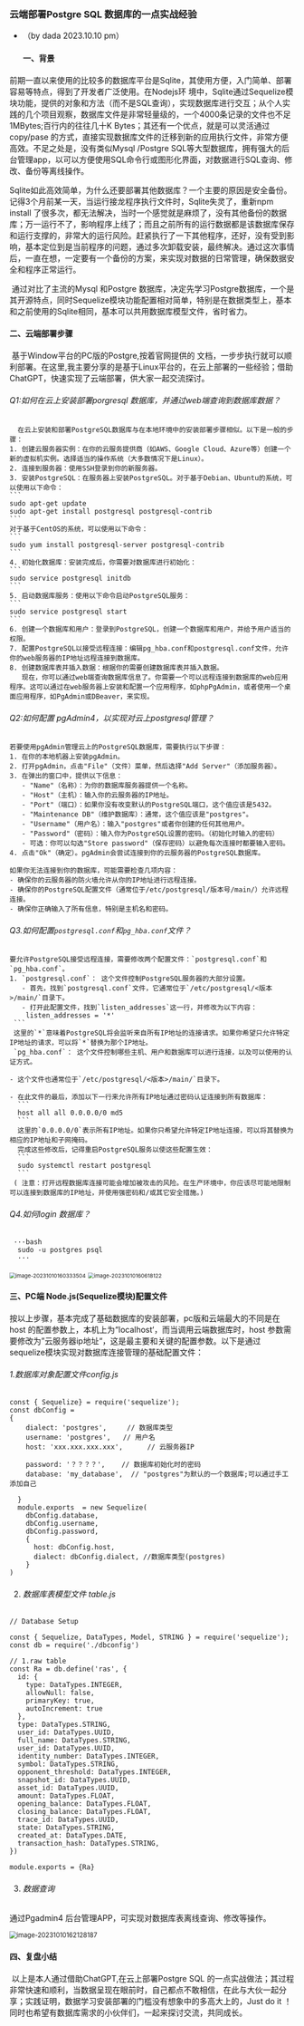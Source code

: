 ###  云端部署Postgre SQL 数据库的一点实战经验

- （by dada 2023.10.10 pm）

  #### 一、背景

​        前期一直以来使用的比较多的数据库平台是Sqlite，其使用方便，入门简单、部署容易等特点，得到了开发者广泛使用。在Nodejs环 境中，Sqlite通过Sequelize模块功能，提供的对象和方法（而不是SQL查询），实现数据库进行交互；从个人实践的几个项目观察，数据库文件是非常轻量级的，一个4000条记录的文件也不足1MBytes;百行内的往往几十K Bytes；其还有一个优点，就是可以灵活通过copy/pase 的方式，直接实现数据库文件的迁移到新的应用执行文件，非常方便高效。不足之处是，没有类似Mysql /Postgre SQL等大型数据库，拥有强大的后台管理app，以可以方便使用SQL命令行或图形化界面，对数据进行SQL查询、修改、备份等离线操作。

   Sqlite如此高效简单，为什么还要部署其他数据库？一个主要的原因是安全备份。记得3个月前某一天，当运行接龙程序执行文件时，Sqlite失灵了，重新npm install 了很多次，都无法解决，当时一个感觉就是麻烦了，没有其他备份的数据库；万一运行不了，影响程序上线了；而且之前所有的运行数据都是该数据库保存和运行支撑的，非常大的运行风险。赶紧执行了一下其他程序，还好，没有受到影响，基本定位到是当前程序的问题，通过多次卸载安装，最终解决。通过这次事情后，一直在想，一定要有一个备份的方案，来实现对数据的日常管理，确保数据安全和程序正常运行。

​       通过对比了主流的Mysql 和Postgre 数据库，决定先学习Postgre数据库，一个是其开源特点，同时Sequelize模块功能配置相对简单，特别是在数据类型上，基本和之前使用的Sqlite相同，基本可以共用数据库模型文件，省时省力。

#### 二、云端部署步骤

​     基于Window平台的PC版的Postgre,按着官网提供的 文档，一步步执行就可以顺利部署。在这里,我主要分享的是基于Linux平台的，在云上部署的一些经验；借助ChatGPT，快速实现了云端部署，供大家一起交流探讨。

###### Q1:如何在云上安装部署porgresql 数据库，并通过web端查询到数据库数据？

````
  在云上安装和部署PostgreSQL数据库与在本地环境中的安装部署步骤相似。以下是一般的步骤：
1. 创建云服务器实例：在你的云服务提供商（如AWS、Google Cloud、Azure等）创建一个新的虚拟机实例。选择适当的操作系统（大多数情况下是Linux）。
2. 连接到服务器：使用SSH登录到你的新服务器。
3. 安装PostgreSQL：在服务器上安装PostgreSQL。对于基于Debian、Ubuntu的系统，可以使用以下命令：
```
sudo apt-get update
sudo apt-get install postgresql postgresql-contrib
```
对于基于CentOS的系统，可以使用以下命令：
```
sudo yum install postgresql-server postgresql-contrib
```
4. 初始化数据库：安装完成后，你需要对数据库进行初始化：
```
sudo service postgresql initdb
```
5. 启动数据库服务：使用以下命令启动PostgreSQL服务：
```
sudo service postgresql start
```
6. 创建一个数据库和用户：登录到PostgreSQL，创建一个数据库和用户，并给予用户适当的权限。
7. 配置PostgreSQL以接受远程连接：编辑pg_hba.conf和postgresql.conf文件，允许你的web服务器的IP地址远程连接到数据库。
8. 创建数据库表并插入数据：根据你的需要创建数据库表并插入数据。
   现在，你可以通过web端查询数据库信息了。你需要一个可以远程连接到数据库的web应用程序。这可以通过在web服务器上安装和配置一个应用程序，如phpPgAdmin，或者使用一个桌面应用程序，如PgAdmin或DBeaver，来实现。
````

###### Q2:如何配置 pgAdmin4，以实现对云上postgresql管理？

```
若要使用pgAdmin管理云上的PostgreSQL数据库，需要执行以下步骤：
1. 在你的本地机器上安装pgAdmin。
2. 打开pgAdmin，点击"File"（文件）菜单，然后选择"Add Server"（添加服务器）。
3. 在弹出的窗口中，提供以下信息：
   - "Name"（名称）：为你的数据库服务器提供一个名称。
   - "Host"（主机）：输入你的云服务器的IP地址。
   - "Port"（端口）：如果你没有改变默认的PostgreSQL端口，这个值应该是5432。
   - "Maintenance DB"（维护数据库）：通常，这个值应该是"postgres"。
   - "Username"（用户名）：输入"postgres"或者你创建的任何其他用户。
   - "Password"（密码）：输入你为PostgreSQL设置的密码。（初始化时输入的密码）
   - 可选：你可以勾选"Store password"（保存密码）以避免每次连接时都要输入密码。
4. 点击"Ok"（确定）。pgAdmin会尝试连接到你的云服务器的PostgreSQL数据库。

如果你无法连接到你的数据库，可能需要检查几项内容：
- 确保你的云服务器的防火墙允许从你的IP地址进行远程连接。
- 确保你的PostgreSQL配置文件（通常位于/etc/postgresql/版本号/main/）允许远程连接。
- 确保你正确输入了所有信息，特别是主机名和密码。
```

###### Q3.如何配置`postgresql.conf`和`pg_hba.conf`文件？

````
要允许PostgreSQL接受远程连接，需要修改两个配置文件：`postgresql.conf`和`pg_hba.conf`。
1. `postgresql.conf`： 这个文件控制PostgreSQL服务器的大部分设置。
   - 首先，找到`postgresql.conf`文件，它通常位于`/etc/postgresql/<版本>/main/`目录下。
   - 打开此配置文件，找到`listen_addresses`这一行，并修改为以下内容：
    listen_addresses = '*'
 ```
 这里的`*`意味着PostgreSQL将会监听来自所有IP地址的连接请求。如果你希望只允许特定IP地址的请求，可以将`*`替换为那个IP地址。
 `pg_hba.conf`： 这个文件控制哪些主机、用户和数据库可以进行连接，以及可以使用的认证方式。

- 这个文件也通常位于`/etc/postgresql/<版本>/main/`目录下。

- 在此文件的最后，添加以下一行来允许所有IP地址通过密码认证连接到所有数据库：
  ```
  host all all 0.0.0.0/0 md5
  ```
  这里的`0.0.0.0/0`表示所有IP地址。如果你只希望允许特定IP地址连接，可以将其替换为相应的IP地址和子网掩码。
  完成这些修改后，记得重启PostgreSQL服务以使这些配置生效：
  ```
  sudo systemctl restart postgresql
  ```
 ( 注意：打开远程数据库连接可能会增加被攻击的风险。在生产环境中，你应该尽可能地限制可以连接到数据库的IP地址，并使用强密码和/或其它安全措施。)
````

######   Q4.如何login 数据库？

```
 ···bash 
  sudo -u postgres psql
  ···
```


  <img src="https://raw.githubusercontent.com/Dada01Github/images/master/image-20231010160333504.png" alt="image-20231010160333504" style="zoom:67%;" />

 <img src="https://raw.githubusercontent.com/Dada01Github/images/master/image-20231010160618122.png" alt="image-20231010160618122" style="zoom:67%;" />

#### 三、PC端 Node.js(Sequelize模块)配置文件

​    按以上步骤，基本完成了基础数据库的安装部署，pc版和云端最大的不同是在host 的配置参数上，本机上为“localhost‘，而当调用云端数据库时，host 参数需要修改为”云服务器ip地址“，这是最主要和关键的配置参数。以下是通过sequelize模块实现对数据库连接管理的基础配置文件：

###### 1.数据库对象配置文件config.js  

```
const { Sequelize} = require('sequelize');
const dbConfig = 
{
    dialect: 'postgres',     // 数据库类型
    username: 'postgres',   // 用户名
    host: 'xxx.xxx.xxx.xxx',      // 云服务器IP 
    
    password: '？？？？',    // 数据库初始化时的密码
    database: 'my_database',  // "postgres"为默认的一个数据库;可以通过手工添加自己
    
  }
  module.exports  = new Sequelize(
    dbConfig.database,
    dbConfig.username,
    dbConfig.password,
    {
      host: dbConfig.host,
      dialect: dbConfig.dialect, //数据库类型(postgres)
    }
)
```

2. ###### 数据库表模型文件 table.js 

```
// Database Setup

const { Sequelize, DataTypes, Model, STRING } = require('sequelize');
const db = require('./dbconfig')

// 1.raw table
const Ra = db.define('ras', {
  id: {
    type: DataTypes.INTEGER,
    allowNull: false,
    primaryKey: true,
    autoIncrement: true
  },
  type: DataTypes.STRING,  
  user_id: DataTypes.UUID,
  full_name: DataTypes.STRING,
  user_id: DataTypes.UUID,
  identity_number: DataTypes.INTEGER,
  symbol: DataTypes.STRING,
  opponent_threshold: DataTypes.INTEGER,
  snapshot_id: DataTypes.UUID,
  asset_id: DataTypes.UUID,
  amount: DataTypes.FLOAT,
  opening_balance: DataTypes.FLOAT,
  closing_balance: DataTypes.FLOAT,
  trace_id: DataTypes.UUID,
  state: DataTypes.STRING,
  created_at: DataTypes.DATE,
  transaction_hash: DataTypes.STRING,
})

module.exports = {Ra}
```

3. ###### 数据查询

  通过Pgadmin4 后台管理APP，可实现对数据库表离线查询、修改等操作。

<img src="https://raw.githubusercontent.com/Dada01Github/images/master/image-20231010162128187.png" alt="image-20231010162128187" style="zoom:80%;" />

#### 四、复盘小结

​     以上是本人通过借助ChatGPT,在云上部署Postgre SQL 的一点实战做法；其过程非常快速和顺利，当数据呈现在眼前时，自己都点不敢相信，在此与大伙一起分享；实践证明，数据学习安装部署的门槛没有想象中的多高大上的，Just do it ！同时也希望有数据库需求的小伙伴们，一起来探讨交流，共同成长。